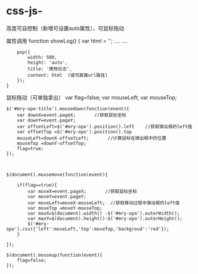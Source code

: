 # css-js-
高度可自控制（新增可设置auto属性），可鼠标拖动

<link rel="stylesheet" type="text/css" href="${ctx}/static/lib/bootstrap/css/style.css"/>
<script type="text/javascript" src="${ctx}/static/lib/bootstrap/js/style.js"></script>

属性调用
   function showLog() {
        var html = '';
        ....
        ....
        
        pop({
            width: 500,
            height: 'auto',
            title: '携物日志',
            content: html  (或可直接url路径)
        });
    }


鼠标拖动（可单独拿出）
    var flag=false;
    var mouseLeft;
    var mouseTop;
    
    $('#mry-opo-title').mousedown(function(event){  
        var downX=event.pageX;       //获取鼠标坐标
        var downY=event.pageY;
        var offsetLeft=$('#mry-opo').position().left    //获取弹出框的left值
        var offsetTop =$('#mry-opo').position().top
        mouseLeft=downX-offsetLeft;       //计算鼠标在弹出框中的位置
        mouseTop =downY-offsetTop;
        flag=true;
    });



    $(document).mousemove(function(event){  
        
        if(flag==true){
            var moveX=event.pageX;       //获取鼠标坐标
            var moveY=event.pageY;
            var moveLeft=moveX-mouseLeft;  //获取移动过程中弹出框的left值
            var moveTop =moveY-mouseTop;
            var maxX=$(document).width() -$('#mry-opo').outerWidth();
            var maxY=$(document).height()-$('#mry-opo').outerHeight();
            $('#mry-opo').css({'left':moveLeft,'top':moveTop,'backgroud':'red'});
        }
        
    });

    $(document).mouseup(function(event){  
        flag=false;
    });
    
    
    
